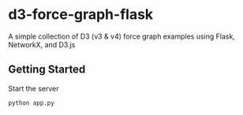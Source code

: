 # d3-force-graph-flask

A simple collection of D3 (v3 & v4) force graph examples using Flask, NetworkX, and D3.js

## Getting Started

Start the server

```
python app.py
```
